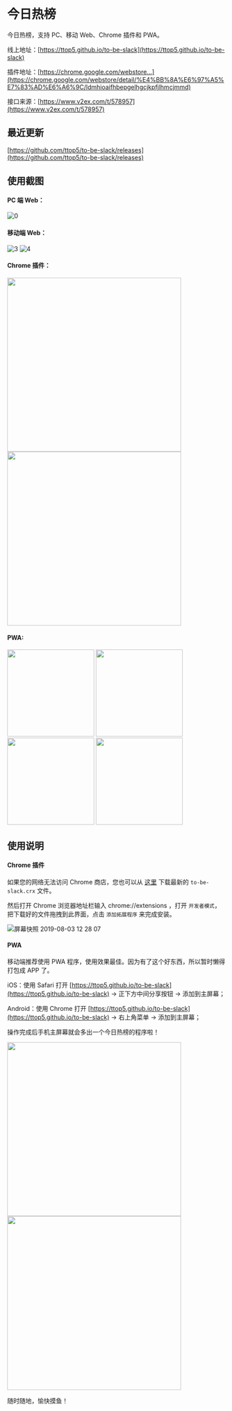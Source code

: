 # 今日热榜 

今日热榜，支持 PC、移动 Web、Chrome 插件和 PWA。

线上地址：[https://ttop5.github.io/to-be-slack](https://ttop5.github.io/to-be-slack)

插件地址：[https://chrome.google.com/webstore...](https://chrome.google.com/webstore/detail/%E4%BB%8A%E6%97%A5%E7%83%AD%E6%A6%9C/ldmhioaifhbepgelhgcjkpfjlhmcjmmd)

接口来源：[https://www.v2ex.com/t/578957](https://www.v2ex.com/t/578957)


## 最近更新

[https://github.com/ttop5/to-be-slack/releases](https://github.com/ttop5/to-be-slack/releases)


## 使用截图

#### PC 端 Web：

![0](https://user-images.githubusercontent.com/9512362/62197670-dcb65c00-b3b2-11e9-8eb0-1413761b485f.png)

#### 移动端 Web：

![3](https://user-images.githubusercontent.com/9512362/62197693-eb047800-b3b2-11e9-84de-64a07f8c6484.png) ![4](https://user-images.githubusercontent.com/9512362/62197702-ef309580-b3b2-11e9-850e-eb6768d67902.png)

#### Chrome 插件：

<img src="https://user-images.githubusercontent.com/9512362/62197676-e0e27980-b3b2-11e9-8be0-438b3fef2c38.png" width="400" /> <img src="https://user-images.githubusercontent.com/9512362/62197687-e50e9700-b3b2-11e9-901d-879e1d8f1149.png" width="400" />

#### PWA:

<img src="https://user-images.githubusercontent.com/9512362/62261868-4f721680-b449-11e9-8630-9e7b452c95fc.png" width="200" /> <img src="https://user-images.githubusercontent.com/9512362/62261873-526d0700-b449-11e9-85a5-f806beb19d1e.png" width="200" /> <img src="https://user-images.githubusercontent.com/9512362/62261878-5567f780-b449-11e9-8cc1-89e5dd817e6d.png" width="200" /> <img src="https://user-images.githubusercontent.com/9512362/62261883-58fb7e80-b449-11e9-909f-6c72a9d1cabe.png" width="200" />


## 使用说明

#### Chrome 插件

如果您的网络无法访问 Chrome 商店，您也可以从 [这里](https://github.com/ttop5/to-be-slack/releases) 下载最新的 `to-be-slack.crx` 文件。

然后打开 Chrome 浏览器地址栏输入 chrome://extensions ，打开 `开发者模式`，把下载好的文件拖拽到此界面，点击 `添加拓展程序` 来完成安装。 

![屏幕快照 2019-08-03 12 28 07](https://user-images.githubusercontent.com/9512362/62407411-c72b7700-b5ea-11e9-8600-25f785047af0.png)

#### PWA

移动端推荐使用 PWA 程序，使用效果最佳。因为有了这个好东西，所以暂时懒得打包成 APP 了。

iOS：使用 Safari 打开 [https://ttop5.github.io/to-be-slack](https://ttop5.github.io/to-be-slack)  -> 正下方中间分享按钮 -> 添加到主屏幕；

Android：使用 Chrome 打开 [https://ttop5.github.io/to-be-slack](https://ttop5.github.io/to-be-slack)  -> 右上角菜单 -> 添加到主屏幕；

操作完成后手机主屏幕就会多出一个今日热榜的程序啦！

<img src="https://user-images.githubusercontent.com/9512362/62407611-b6303500-b5ed-11e9-9ab2-5c2f138ab559.jpeg" width="400px" /> <img src="https://user-images.githubusercontent.com/9512362/62407613-bc261600-b5ed-11e9-9752-1dfa2ebb1d6c.jpeg" width="400px" />

随时随地，愉快摸鱼！
